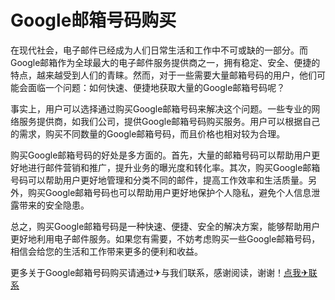 # Google邮箱号码购买

在现代社会，电子邮件已经成为人们日常生活和工作中不可或缺的一部分。而Google邮箱作为全球最大的电子邮件服务提供商之一，拥有稳定、安全、便捷的特点，越来越受到人们的青睐。然而，对于一些需要大量邮箱号码的用户，他们可能会面临一个问题：如何快速、便捷地获取大量的Google邮箱号码呢？

事实上，用户可以选择通过购买Google邮箱号码来解决这个问题。一些专业的网络服务提供商，如我们公司，提供Google邮箱号码购买服务。用户可以根据自己的需求，购买不同数量的Google邮箱号码，而且价格也相对较为合理。

购买Google邮箱号码的好处是多方面的。首先，大量的邮箱号码可以帮助用户更好地进行邮件营销和推广，提升业务的曝光度和转化率。其次，购买Google邮箱号码可以帮助用户更好地管理和分类不同的邮件，提高工作效率和生活质量。另外，购买Google邮箱号码也可以帮助用户更好地保护个人隐私，避免个人信息泄露带来的安全隐患。

总之，购买Google邮箱号码是一种快速、便捷、安全的解决方案，能够帮助用户更好地利用电子邮件服务。如果您有需要，不妨考虑购买一些Google邮箱号码，相信会给您的生活和工作带来更多的便利和收益。

更多关于Google邮箱号码购买请通过✈与我们联系，感谢阅读，谢谢！[点我✈联系](https://c.k02.cc)